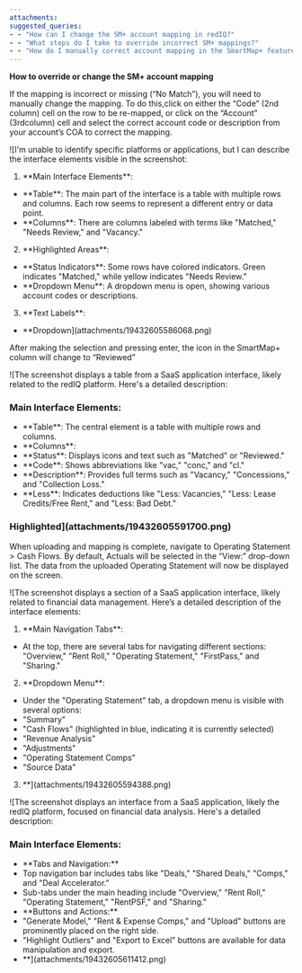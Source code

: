 ```yaml
---
attachments: 
suggested_queries:
- - "How can I change the SM+ account mapping in redIQ?"
- - "What steps do I take to override incorrect SM+ mappings?"
- - "How do I manually correct account mapping in the SmartMap+ feature?"
---
```

**How to override or change the SM+ account mapping**

If the mapping is incorrect or missing (“No Match”), you will need to manually change the mapping. To do this,click on either the “Code” (2nd column) cell on the row to be re-mapped, or click on the “Account” (3rdcolumn) cell and select the correct account code or description from your account’s COA to correct the mapping.

![I'm unable to identify specific platforms or applications, but I can describe the interface elements visible in the screenshot:
1. \*\*Main Interface Elements\*\*:
- \*\*Table\*\*: The main part of the interface is a table with multiple rows and columns. Each row seems to represent a different entry or data point.
- \*\*Columns\*\*: There are columns labeled with terms like "Matched," "Needs Review," and "Vacancy."
2. \*\*Highlighted Areas\*\*:
- \*\*Status Indicators\*\*: Some rows have colored indicators. Green indicates "Matched," while yellow indicates "Needs Review."
- \*\*Dropdown Menu\*\*: A dropdown menu is open, showing various account codes or descriptions.
3. \*\*Text Labels\*\*:
- \*\*Dropdown](attachments/19432605586068.png)

After making the selection and pressing enter, the icon in the SmartMap+ column will change to “Reviewed”

![The screenshot displays a table from a SaaS application interface, likely related to the redIQ platform. Here's a detailed description:
### Main Interface Elements:
- \*\*Table\*\*: The central element is a table with multiple rows and columns.
- \*\*Columns\*\*:
- \*\*Status\*\*: Displays icons and text such as "Matched" or "Reviewed."
- \*\*Code\*\*: Shows abbreviations like "vac," "conc," and "cl."
- \*\*Description\*\*: Provides full terms such as "Vacancy," "Concessions," and "Collection Loss."
- \*\*Less\*\*: Indicates deductions like "Less: Vacancies," "Less: Lease Credits/Free Rent," and "Less: Bad Debt."
### Highlighted](attachments/19432605591700.png)

When uploading and mapping is complete, navigate to Operating Statement > Cash Flows. By default, Actuals will be selected in the “View:” drop-down list. The data from the uploaded Operating Statement will now be displayed on the screen.

![The screenshot displays a section of a SaaS application interface, likely related to financial data management. Here’s a detailed description of the interface elements:
1. \*\*Main Navigation Tabs\*\*:
- At the top, there are several tabs for navigating different sections: "Overview," "Rent Roll," "Operating Statement," "FirstPass," and "Sharing."
2. \*\*Dropdown Menu\*\*:
- Under the "Operating Statement" tab, a dropdown menu is visible with several options:
- "Summary"
- "Cash Flows" (highlighted in blue, indicating it is currently selected)
- "Revenue Analysis"
- "Adjustments"
- "Operating Statement Comps"
- "Source Data"
3. \*\*](attachments/19432605594388.png)

![The screenshot displays an interface from a SaaS application, likely the redIQ platform, focused on financial data analysis. Here's a detailed description:
### Main Interface Elements:
- \*\*Tabs and Navigation:\*\*
- Top navigation bar includes tabs like "Deals," "Shared Deals," "Comps," and "Deal Accelerator."
- Sub-tabs under the main heading include "Overview," "Rent Roll," "Operating Statement," "RentPSF," and "Sharing."
- \*\*Buttons and Actions:\*\*
- "Generate Model," "Rent & Expense Comps," and "Upload" buttons are prominently placed on the right side.
- "Highlight Outliers" and "Export to Excel" buttons are available for data manipulation and export.
- \*\*](attachments/19432605611412.png)